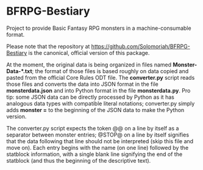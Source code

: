 # BFRPG-Bestiary

Project to provide Basic Fantasy RPG monsters in a machine-consumable format.

Please note that the repository at https://github.com/Solomoriah/BFRPG-Bestiary
is the canonical, official version of this package.

At the moment, the original data is being organized in files named
**Monster-Data-\*.txt**; the format of those files is based roughly on data
copied and pasted from the official Core Rules ODT file.  The **converter.py**
script reads those files and converts the data into JSON format in the file
**monsterdata.json** and into Python format in the file **monsterdata.py**.
Pro tip: some JSON data can be directly processed by Python as it has analogous
data types with compatible literal notations; converter.py simply adds
**monster =** to the beginning of the JSON data to make the Python version.

The converter.py script expects the token @@ on a line by itself as a separator
between monster entries; @STOP@ on a line by itself signifies that the data
following that line should not be interpreted (skip this file and move on).
Each entry begins with the name (on one line) followed by the statblock
information, with a single blank line signifying the end of the statblock (and
thus the beginning of the descriptive text).


